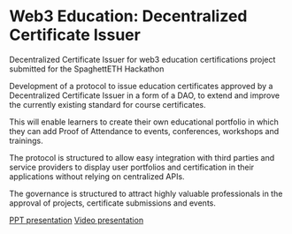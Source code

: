 # Web3 Education: Decentralized Certificate Issuer
Decentralized Certificate Issuer for web3 education certifications project submitted for the SpaghettETH Hackathon

Development of a protocol to issue education certificates approved by a Decentralized Certificate Issuer in a form of a DAO, to extend and improve the currently existing standard for course certificates.

This will enable learners to create their own educational portfolio in which they can add Proof of Attendance to events, conferences, workshops and trainings. 

The protocol is structured to allow easy integration with third parties and service providers to display user portfolios and certification in their applications without relying on centralized APIs.

The governance is structured to attract highly valuable professionals in the approval of projects, certificate submissions and events.


[PPT presentation](https://github.com/Cripcla/Decentralized-Certificate-Issuer/raw/main/Presentation.pptx)
[Video presentation](https://www.youtube.com/watch?v=mxJq7MzH07A)
